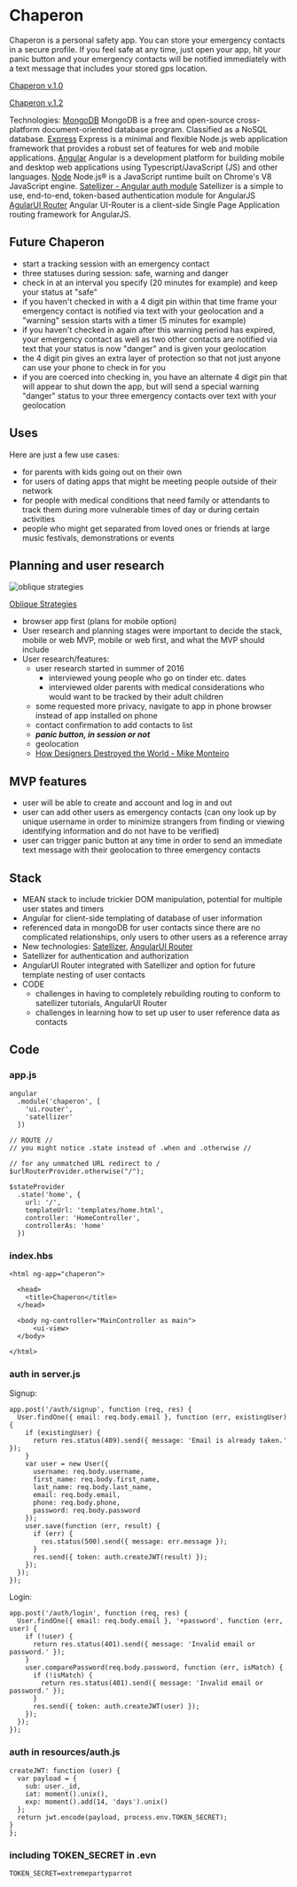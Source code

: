 # Chaperon

Chaperon is a personal safety app. You can store your emergency contacts in a secure profile. If you feel safe at any time, just open your app, hit your panic button and your emergency contacts will be notified immediately with a text message that includes your stored gps location.

[Chaperon v.1.0](https://chaperon-vedelopment.herokuapp.com)

[Chaperon v.1.2](https://mychaperon.herokuapp.com/)

Technologies:
[MongoDB](https://www.mongodb.com/)
MongoDB is a free and open-source cross-platform document-oriented database program. Classified as a NoSQL database.
[Express](http://expressjs.com/)
Express is a minimal and flexible Node.js web application framework that provides a robust set of features for web and mobile applications.
[Angular](https://angularjs.org/)
Angular is a development platform for building mobile and desktop web applications using Typescript/JavaScript (JS) and other languages.
[Node](https://nodejs.org/en/)
Node.js® is a JavaScript runtime built on Chrome's V8 JavaScript engine.
[Satellizer - Angular auth module](https://github.com/sahat/satellizer)
Satellizer is a simple to use, end-to-end, token-based authentication module for AngularJS
[AgularUI Router](https://github.com/angular-ui/ui-router)
Angular UI-Router is a client-side Single Page Application routing framework for AngularJS.

## Future Chaperon
  - start a tracking session with an emergency contact
  - three statuses during session: safe, warning and danger
  - check in at an interval you specify (20 minutes for example) and keep your status at "safe"
  - if you haven't checked in with a 4 digit pin within that time frame your emergency contact is notified via text with your geolocation and a "warning" session starts with a timer (5 minutes for example)
  - if you haven't checked in again after this warning period has expired, your emergency contact as well as two other contacts are notified via text that your status is now "danger" and is given your geolocation
  - the 4 digit pin gives an extra layer of protection so that not just anyone can use your phone to check in for you
  - if you are coerced into checking in, you have an alternate 4 digit pin that will appear to shut down the app, but will send a special warning "danger" status to your three emergency contacts over text with your geolocation

## Uses

Here are just a few use cases:

  - for parents with kids going out on their own
  - for users of dating apps that might be meeting people outside of their network
  - for people with medical conditions that need family or attendants to track them during more vulnerable times of day or during certain activities
  - people who might get separated from loved ones or friends at large music festivals, demonstrations or events

## Planning and user research
![oblique strategies](https://s-media-cache-ak0.pinimg.com/736x/04/05/93/04059394c5b812b4fc343f9a43520a95.jpg)

[Oblique Strategies](http://www.rtqe.net/ObliqueStrategies/)
- browser app first (plans for mobile option)
- User research and planning stages were important to decide the stack, mobile or web MVP, mobile or web first, and what the MVP should include
- User research/features:
  - user research started in summer of 2016
    - interviewed young people who go on tinder etc. dates
    - interviewed older parents with medical considerations who would want to be tracked by their adult children
  - some requested more privacy, navigate to app in phone browser instead of app installed on phone
  - contact confirmation to add contacts to list
  - ***panic button, in session or not***
  - geolocation
  - [How Designers Destroyed the World - Mike Monteiro](https://vimeo.com/68470326 "How Designers Destroyed the World - Mike Monteiro")

## MVP features
  - user will be able to create and account and log in and out
  - user can add other users as emergency contacts (can ony look up by unique username in order to minimize strangers from finding or viewing identifying information and do not have to be verified)
  - user can trigger panic button at any time in order to send an immediate text message with their geolocation to three emergency contacts

## Stack
- MEAN stack to include trickier DOM manipulation, potential for multiple user states and timers
- Angular for client-side templating of database of user information
- referenced data in mongoDB for user contacts since there are no complicated relationships, only users to other users as a reference array
- New technologies: [Satellizer](https://github.com/sahat/satellizer "Satellizer"), [AngularUI Router](https://ui-router.github.io/about/features "ui-router")
- Satellizer for authentication and authorization
- AngularUI Router integrated with Satellizer and option for future template nesting of user contacts
- CODE
  - challenges in having to completely rebuilding routing to conform to satellizer tutorials, AngularUI Router
  - challenges in learning how to set up user to user reference data as contacts

## Code


### app.js
```
angular
  .module('chaperon', [
    'ui.router',
    'satellizer'
  ])

// ROUTE //
// you might notice .state instead of .when and .otherwise //

// for any unmatched URL redirect to /
$urlRouterProvider.otherwise("/");

$stateProvider
  .state('home', {
    url: '/',
    templateUrl: 'templates/home.html',
    controller: 'HomeController',
    controllerAs: 'home'
  })
```

### index.hbs
```
<html ng-app="chaperon">

  <head>
    <title>Chaperon</title>
  </head>

  <body ng-controller="MainController as main">
      <ui-view>
  </body>

</html>
```

### auth in server.js
Signup:
```
app.post('/auth/signup', function (req, res) {
  User.findOne({ email: req.body.email }, function (err, existingUser) {
    if (existingUser) {
      return res.status(409).send({ message: 'Email is already taken.' });
    }
    var user = new User({
      username: req.body.username,
      first_name: req.body.first_name,
      last_name: req.body.last_name,
      email: req.body.email,
      phone: req.body.phone,
      password: req.body.password
    });
    user.save(function (err, result) {
      if (err) {
        res.status(500).send({ message: err.message });
      }
      res.send({ token: auth.createJWT(result) });
    });
  });
});
```
Login:
```
app.post('/auth/login', function (req, res) {
  User.findOne({ email: req.body.email }, '+password', function (err, user) {
    if (!user) {
      return res.status(401).send({ message: 'Invalid email or password.' });
    }
    user.comparePassword(req.body.password, function (err, isMatch) {
      if (!isMatch) {
        return res.status(401).send({ message: 'Invalid email or password.' });
      }
      res.send({ token: auth.createJWT(user) });
    });
  });
});
```

### auth in resources/auth.js
```
createJWT: function (user) {
  var payload = {
    sub: user._id,
    iat: moment().unix(),
    exp: moment().add(14, 'days').unix()
  };
  return jwt.encode(payload, process.env.TOKEN_SECRET);
}
};
```

### including TOKEN_SECRET in .evn
```
TOKEN_SECRET=extremepartyparrot
```
